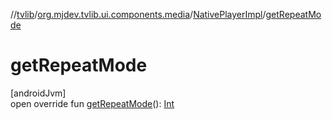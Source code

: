 //[tvlib](../../../index.md)/[org.mjdev.tvlib.ui.components.media](../index.md)/[NativePlayerImpl](index.md)/[getRepeatMode](get-repeat-mode.md)

# getRepeatMode

[androidJvm]\
open override fun [getRepeatMode](get-repeat-mode.md)(): [Int](https://kotlinlang.org/api/latest/jvm/stdlib/kotlin/-int/index.html)
